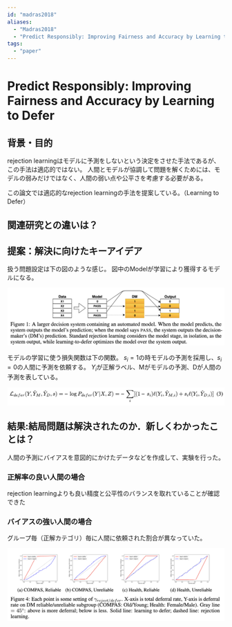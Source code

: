 ```yaml
---
id: "madras2018"
aliases:
  - "Madras2018"
  - "Predict Responsibly: Improving Fairness and Accuracy by Learning to Defer"
tags:
  - "paper"
---
```


# Predict Responsibly: Improving Fairness and Accuracy by Learning to Defer

## 背景・目的

rejection learningはモデルに予測をしないという決定をさせた手法であるが、この手法は適応的ではない。
人間とモデルが協調して問題を解くためには、モデルの弱みだけではなく、人間の弱い点や公平さを考慮する必要がある。

この論文では適応的なrejection learningの手法を提案している。（Learning to Defer）

## 関連研究との違いは？

## 提案：解決に向けたキーアイデア

扱う問題設定は下の図のような感じ。
図中のModelが学習により獲得するモデルになる。

![](./img/madras2018_method.png)

モデルの学習に使う損失関数は下の関数。
$s_i=1$の時モデルの予測を採用し、$s_i=0$の人間に予測を依頼する。
$Y_i$が正解ラベル、Mがモデルの予測、Dが人間の予測を表している。

![](./img/madras2018_loss.png)

## 結果:結局問題は解決されたのか．新しくわかったことは？

人間の予測にバイアスを意図的にかけたデータなどを作成して、実験を行った。

### 正解率の良い人間の場合

rejection learningよりも良い精度と公平性のバランスを取れていることが確認できた

### バイアスの強い人間の場合

グループ毎（正解カテゴリ）毎に人間に依頼された割合が異なっていた。

![](./img/madras2018_result1.png)


